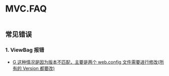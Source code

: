 # MVC.FAQ

```c#

```

## 常见错误

### 1. ViewBag 报错

- [G 这种情况是因为版本不匹配，主要是两个 web.config 文件需要进行修改(所有的 Version 都要改)](https://blog.csdn.net/qq_33742119/article/details/80086728)
